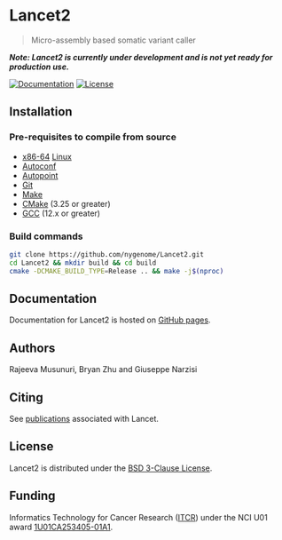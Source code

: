 # Lancet2

> Micro-assembly based somatic variant caller

***Note: Lancet2 is currently under development and is not yet ready for production use.***

[![Documentation](https://img.shields.io/badge/Documentation-latest-blue.svg?mLabel=Documentation&style=flat)](https://nygenome.github.io/Lancet2)
[![License](https://img.shields.io/badge/License-BSD%203--Clause-blue.svg)](https://opensource.org/licenses/BSD-3-Clause)

## Installation

### Pre-requisites to compile from source

* [x86-64](https://en.wikipedia.org/wiki/X86-64) [Linux](https://kernel.org/)
* [Autoconf](https://command-not-found.com/autoconf)
* [Autopoint](https://command-not-found.com/autopoint)
* [Git](https://command-not-found.com/git)
* [Make](https://command-not-found.com/make)
* [CMake](https://cmake.org/download) (3.25 or greater)
* [GCC](https://gcc.gnu.org) (12.x or greater)

### Build commands

```bash
git clone https://github.com/nygenome/Lancet2.git
cd Lancet2 && mkdir build && cd build
cmake -DCMAKE_BUILD_TYPE=Release .. && make -j$(nproc)
```

## Documentation

Documentation for Lancet2 is hosted on [GitHub pages](https://nygenome.github.io/Lancet2/).

## Authors

Rajeeva Musunuri, Bryan Zhu and Giuseppe Narzisi

## Citing

See [publications](https://nygenome.github.io/Lancet2/docs/publications) associated with Lancet.

## License

Lancet2 is distributed under the [BSD 3-Clause License](LICENSE).

## Funding

Informatics Technology for Cancer Research ([ITCR](https://itcr.cancer.gov)) under the NCI U01
award [1U01CA253405-01A1](https://reporter.nih.gov/project-details/10304730).
